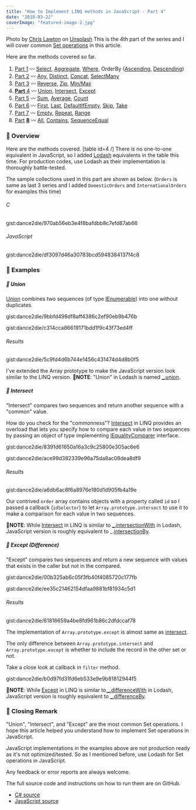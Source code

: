 ```yaml
---
title: "How to Implement LINQ methods in JavaScript - Part 4"
date: "2018-03-22"
coverImage: "featured-image-2.jpg"
---
```


Photo by [Chris Lawton](https://unsplash.com/photos/yRf7ABVDddM?utm_source=unsplash&utm_medium=referral&utm_content=creditCopyText) on [Unsplash](https://unsplash.com/search/photos/mapping?utm_source=unsplash&utm_medium=referral&utm_content=creditCopyText) This is the 4th part of the series and I will cover common [Set operations](https://www.probabilitycourse.com/chapter1/1_2_2_set_operations.php) in this article.

Here are the methods covered so far.

1. [Part 1](https://www.slightedgecoder.com/2018/02/24/approximate-equivalent-linq-methods-javascript/) 〰️ [Select](https://www.slightedgecoder.com/2018/02/24/approximate-equivalent-linq-methods-javascript/#select), [Aggregate](https://www.slightedgemate-equivalent-linq-methods-javascript/#aggregate), [Where](https://www.slightedgecoder.com/2018/02/24/approximate-equivalent-linq-methods-javascript/#where), OrderBy ([Ascending](https://www.slightedgecoder.com/2018/02/24/approximate-equivalent-linq-methods-javascript/#orderByAscending), [Descending](https://www.slightedgecoder.com/2018/02/24/approximate-equivalent-linq-methods-javascript/#orderByDescending))
2. [Part 2](https://www.slightedgecoder.com/2018/03/03/approximate-equivalent-linq-methods-javascript-part-2/) 〰️ [Any](https://www.slightedgecoder.com/2018/03/03/approximate-equivalent-linq-methods-javascript-part-2/#any), [Distinct](https://www.slightedgecoder.com/2018/03/03/approximate-equivalent-linq-methods-javascript-part-2/#distinct), [Concat](https://www.slightedgecoder.com/2018/03/03/approximate-equivalent-linq-methods-javascript-part-2/#concat), [SelectMany](https://www.slightedgecoder.com/2018/03/03/approximate-equivalent-linq-methods-javascript-part-2/#selectmany)
3. [Part 3](https://www.slightedgecoder.com/2018/03/10/an-approximate-equivalent-of-linq-methods-in-javascript-part-3/) 〰️ [Reverse](https://www.slightedgecoder.com/2018/03/10/an-approximate-equivalent-of-linq-methods-in-javascript-part-3/#reverse), [Zip](https://www.slightedgecoder.com/2018/03/10/an-approximate-equivalent-of-linq-methods-in-javascript-part-3/#zip), [Min/Max](https://www.slightedgecoder.com/2018/03/10/an-approximate-equivalent-of-linq-methods-in-javascript-part-3/#minmax)
4. [**Part** 4](https://www.slightedgecoder.com/2018/03/21/an-approximate-equivalent-of-linq-methods-in-javascript-part-4/) 〰️ [Union](https://www.slightedgecoder.com/2018/03/21/an-approximate-equivalent-of-linq-methods-in-javascript-part-4/#union), [Intersect](https://www.slightedgecoder.com/2018/03/21/an-approximate-equivalent-of-linq-methods-in-javascript-part-4/#intersect), [Except](https://www.slightedgecoder.com/2018/03/21/an-approximate-equivalent-of-linq-methods-in-javascript-part-4/#except)
5. [Part 5](https://www.slightedgecoder.com/2018/03/31/an-approximate-equivalent-of-linq-methods-in-javascript-part-5/) 〰️ [Sum](https://www.slightedgecoder.com/2018/03/31/an-approximate-equivalent-of-linq-methods-in-javascript-part-5/#sum), [Average](https://www.slightedgecoder.com/2018/03/31/an-approximate-equivalent-of-linq-methods-in-javascript-part-5/#average), [Count](https://www.slightedgecoder.com/2018/03/31/an-approximate-equivalent-of-linq-methods-in-javascript-part-5/#count)
6. [Part 6](https://www.slightedgecoder.com/2018/04/14/an-approximate-equivalent-of-linq-methods-in-javascript-part-6/) 〰️ [First](https://www.slightedgecoder.com/2018/04/14/an-approximate-equivalent-of-linq-methods-in-javascript-part-6/#first), [Last](https://www.slightedgecoder.com/2018/04/14/an-approximate-equivalent-of-linq-methods-in-javascript-part-6/#last), [DefaultIfEmpty](https://www.slightedgecoder.com/2018/04/14/an-approximate-equivalent-of-linq-methods-in-javascript-part-6/#defaultIfEmpty), [Skip](https://www.slightedgecoder.com/2018/04/14/an-approximate-equivalent-of-linq-methods-in-javascript-part-6/#skip), [Take](https://www.slightedgecoder.com/2018/04/14/an-approximate-equivalent-of-linq-methods-in-javascript-part-6/#take)
7. [Part 7](https://www.slightedgecoder.com/2018/04/21/an-approximate-equivalent-of-linq-methods-in-javascript-part-7/) 〰️ [Empty](https://www.slightedgecoder.com/2018/04/21/an-approximate-equivalent-of-linq-methods-in-javascript-part-7#empty), [Repeat](https://www.slightedgecoder.com/2018/04/21/an-approximate-equivalent-of-linq-methods-in-javascript-part-7#repeat), [Range](https://www.slightedgecoder.com/2018/04/21/an-approximate-equivalent-of-linq-methods-in-javascript-part-7#range)
8. [Par](https://www.slightedgecoder.com/2018/04/28/how-to-implement-linq-methods-in-javascript-part-8/)[t](https://www.slightedgecoder.com/2018/04/28/how-to-implement-linq-methods-in-javascript-part-8/) **[8](https://www.slightedgecoder.com/2018/04/28/how-to-implement-linq-methods-in-javascript-part-8/)** 〰️ [All](#all), [Contains](#contains), [SequenceEqual](#sequenceEqual)

### 🔴 Overview

Here are the methods covered. [table id=4 /] There is no one-to-one equivalent in JavaScript, so I added [Lodash](https://lodash.com/docs) equivalents in the table this time. For production codes, use Lodash as their implementation is thoroughly battle-tested.

The sample collections used in this part are shown as below. (`Orders` is same as last 3 series and I added `DomesticOrders` and `InternationalOrders` for examples this time)

###### C

gist:dance2die/970ab56eb3e4f8bafdbb8c7efd87ab66

###### JavaScript

gist:dance2die/df3097d46a30783bcd5948384137f4c8

### 🔴 Examples

##### 🔸 Union

[Union](<https://msdn.microsoft.com/en-us/library/system.linq.enumerable.union(v=vs.110).aspx>) combines two sequences (of type [IEnumerable<T>](<https://msdn.microsoft.com/en-us/library/9eekhta0(v=vs.110).aspx>)) into one without duplicates.

gist:dance2die/9bbfd498df8aff4386c2ef90eb9b476b

gist:dance2die/c314cca86619171bdd1f9c43f73ed4ff

###### Results

gist:dance2die/5c9fd4d6b744e1456c431474d4d8b0f5

I've extended the Array prototype to make the JavaScript version look similar to the LINQ version. 📝**NOTE**: "Union" in Lodash is named [\_.union](https://lodash.com/docs/4.17.5#union).

##### 🔸 Intersect

"Intersect" compares two sequences and return another sequence with a "common" value.

How do you check for the "commonness"? [Intersect](<https://msdn.microsoft.com/en-us/library/system.linq.enumerable.intersect(v=vs.110).aspx>) in LINQ provides an overload that lets you specify how to compare each value in two sequences by passing an object of type implementing [IEqualityComparer<T>](<https://msdn.microsoft.com/en-us/library/ms132151(v=vs.110).aspx>) interface.

gist:dance2die/8391d61650a16a3c9c25800e305ac6e6

gist:dance2die/ace99d382339e96a75da8ac08dea8df9

###### Results

gist:dance2die/a6db6ac8f6a8976e180d1d905fb4a19e

Our contrived `order` array contains objects with a property called `id` so I passed a callback (`idSelector`) to let `Array.prototype.intersect` to use it to make a comparison for each value in two sequences.

📝**NOTE**: While [Intersect](<https://msdn.microsoft.com/en-us/library/system.linq.enumerable.intersect(v=vs.110).aspx>) in LINQ is similar to [\_.intersectionWith](https://lodash.com/docs/4.17.5#intersectionWith) in Lodash, JavaScript version is roughly equivalent to \_.[intersectionBy](https://lodash.com/docs/4.17.5#intersectionBy).

##### 🔸 Except (Difference)

"Except" compares two sequences and return a new sequence with values that exists in the caller but not in the compared.

gist:dance2die/00b325ab6c05f3fb40f4085720c177fb

gist:dance2die/ee35c21462154dfaa9881bf81934c5d1

###### Results

gist:dance2die/61816659a4be8fd961b86c2dfdccaf78

The implementation of `Array.prototype.except` is almost same as [intersect](#intersect).

The only difference between `Array.prototype.intersect` and `Array.prototype.except` is whether to include the record in the other set or not.

Take a close look at callback in `filter` method.

gist:dance2die/b0d97fd31fd6eb533e9e9b81812944f5

📝**NOTE**: While [Except](<https://msdn.microsoft.com/en-us/library/system.linq.enumerable.except(v=vs.110).aspx>) in LINQ is similar to[ \_.differenceWith](https://lodash.com/docs/4.17.5#differenceWith) in Lodash, JavaScript version is roughly equivalent to [\_.differenceBy](https://lodash.com/docs/4.17.5#differenceBy).

### 🔴 Closing Remark

"Union", "Intersect", and "Except" are the most common Set operations. I hope this article helped you understand how to implement Set operations in JavaScript.

JavaScript implementations in the examples above are not production ready as it's not optimized/tested. So as I mentioned before, use Lodash for Set operations in JavaScript.

Any feedback or error reports are always welcome.

The full source code and instructions on how to run them are on GitHub.

- [C# source](https://github.com/dance2die/blog.LinqAndJavascript.CSharpDemo)
- [JavaScript source](https://github.com/dance2die/blog.LinqAndJavascript.JavascriptDemo)
